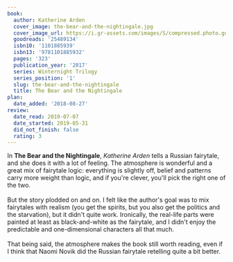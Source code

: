 ```yaml
---
book:
  author: Katherine Arden
  cover_image: the-bear-and-the-nightingale.jpg
  cover_image_url: https://i.gr-assets.com/images/S/compressed.photo.goodreads.com/books/1470731420l/25489134._SX98_.jpg
  goodreads: '25489134'
  isbn10: '1101885939'
  isbn13: '9781101885932'
  pages: '323'
  publication_year: '2017'
  series: Winternight Trilogy
  series_position: '1'
  slug: the-bear-and-the-nightingale
  title: The Bear and the Nightingale
plan:
  date_added: '2018-08-27'
review:
  date_read: 2019-07-07
  date_started: 2019-05-31
  did_not_finish: false
  rating: 3
---
```


In **The Bear and the Nightingale**, *Katherine Arden* tells a Russian fairytale, and she does it with a lot of feeling. The atmosphere is wonderful and a great mix of fairytale logic: everything is slightly off, belief and patterns carry more weight than logic, and if you're clever, you'll pick the right one of the two.<br /><br />But the story plodded on and on. I felt like the author's goal was to mix fairytales with realism (you get the spirits, but you also get the politics and the starvation), but it didn't quite work. Ironically, the real-life parts were painted at least as black-and-white as the fairytale, and I didn't enjoy the predictable and one-dimensional characters all that much.<br /><br />That being said, the atmosphere makes the book still worth reading, even if I think that Naomi Novik did the Russian fairytale retelling quite a bit better.
